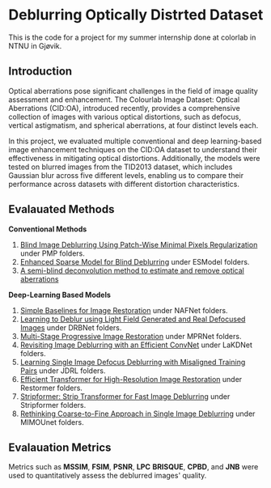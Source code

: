 # Deblurring Optically Distrted Dataset

This is the code for a project for my summer internship done at colorlab in NTNU in Gjøvik. 

## Introduction
Optical aberrations pose significant challenges in the field of image quality assessment and enhancement. The Colourlab Image Dataset: Optical Aberrations (CID:OA), introduced recently, provides a comprehensive collection of images with various optical distortions, such as defocus, vertical astigmatism, and spherical aberrations, at four distinct levels each.

In this project, we evaluated multiple conventional and deep learning-based image enhancement techniques on the CID:OA dataset to understand their effectiveness in mitigating optical distortions. Additionally, the models were tested on blurred images from the TID2013 dataset, which includes Gaussian blur across five different levels, enabling us to compare their performance across datasets with different distortion characteristics.

## Evalauated Methods
**Conventional Methods**
1. [Blind Image Deblurring Using Patch-Wise Minimal Pixels Regularization](https://github.com/FWen/deblur-pmp) under PMP folders.
2. [Enhanced Sparse Model for Blind Deblurring](https://liangchen527.github.io/) under ESModel folders.
3. [A semi-blind deconvolution method to estimate and remove optical aberrations](https://www.sciencedirect.com/science/article/pii/S003040262400113X)

**Deep-Learning Based Models**
1. [Simple Baselines for Image Restoration](https://github.com/megvii-research/NAFNet) under NAFNet folders.
2. [Learning to Deblur using Light Field Generated and Real Defocused Images](https://github.com/lingyanruan/DRBNet) under DRBNet folders. 
3. [Multi-Stage Progressive Image Restoration](https://github.com/swz30/MPRNet) under MPRNet folders.
4. [Revisiting Image Deblurring with an Efficient ConvNet](https://github.com/lingyanruan/LaKDNet) under LaKDNet folders.
5. [Learning Single Image Defocus Deblurring with Misaligned Training Pairs](https://github.com/liyucs/JDRL) under JDRL folders.
6. [Efficient Transformer for High-Resolution Image Restoration](https://github.com/swz30/Restormer) under Restormer folders.
7. [Stripformer: Strip Transformer for Fast Image Deblurring](https://github.com/pp00704831/Stripformer-ECCV-2022-) under Stripformer folders.
8. [Rethinking Coarse-to-Fine Approach in Single Image Deblurring](https://github.com/chosj95/MIMO-UNet) under MIMOUnet folders.

## Evalauation Metrics
Metrics such as **MSSIM**, **FSIM**, **PSNR**, **LPC** **BRISQUE**, **CPBD**, and **JNB** were used to quantitatively assess the deblurred images' quality.

